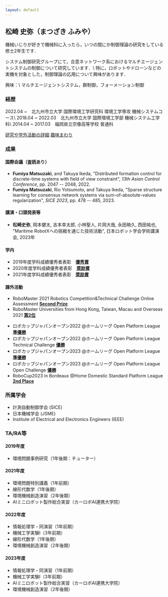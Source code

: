 ```yaml
---
layout: default
---
```


## **松崎 史弥（まつざき ふみや）**
機械いじりが好きで機械科に入ったら，いつの間にか制御理論の研究をしている修士2年生です．

システム制御研究グループにて，合意ネットワーク系におけるマルチエージェントシステムの制御について研究しています．\\
特に，ロボットやドローンなどの実機を対象とした，制御理論の応用について興味があります．

興味：\\
マルチエージェントシステム，群制御，フォーメーション制御


### **経歴**
2022.04 ~　北九州市立大学 国際環境工学研究科 環境工学専攻 機械システムコース\\
2018.04 ~ 2022.03　北九州市立大学 国際環境工学部 機械システム工学科\\
2014.04 ~ 2017.03　福岡県立宗像高等学校 普通科

[研究や学外活動の詳細](./detail.html)
[趣味まわり](./hobby.html)

### **成果**
#### **国際会議**（査読あり）
* __Fumiya Matsuzaki__, and Takuya Ikeda, "Distributed formation control for discrete-time systems with field of view constraint", _13th Asian Control Conference_, pp. 2047 -- 2048, 2022.
* __Fumiya Matsuzaki__, Rio Yotsumoto, and Takuya Ikeda, "Sparse structure learning for consensus network systems via sum-of-absolute-values regularization", _SICE 2023_, pp. 478 -- 485, 2023.

#### **講演・口頭発表等**
* __松崎史弥__, 岡本健太, 吉本幸太郎, 小林聖人, 片岡大哉, 永田暁久, 西田祐也, "Maritime RobotXへの挑戦を通じた技術活動", 日本ロボット学会学術講演会, 2023年

#### 学内
* 2019年度学科成績優秀者表彰　<u><b>優秀賞</b></u>
* 2020年度学科成績優秀者表彰　<u><b>奨励賞</b></u>
* 2021年度学科成績優秀者表彰　<u><b>奨励賞</b></u>

#### 課外活動
* RoboMaster 2021 Robotics Competition&Technical Challenge Online Assessment <u><b>Second Prize</b></u>
* RoboMaster Universities from Hong Kong, Taiwan, Macau and Overseas 2021 <u><b>第2位</b></u>
<!-- * 第31回マイクロマウス九州地区大会 ロボトレース競技 <u><b>準優勝</b></u> -->
* ロボカップジャパンオープン2022 @ホームリーグ Open Platform League <u><b>準優勝</b></u>
* ロボカップジャパンオープン2022 @ホームリーグ Open Platform League Technical Challenge <u><b>優勝</b></u>
* ロボカップジャパンオープン2023 @ホームリーグ Open Platform League <u><b>準優勝</b></u>
* ロボカップジャパンオープン2023 @ホームリーグ Open Platform League Open Challenge <u><b>優勝</b></u>
* RoboCup2023 in Bordeaux @Home Domestic Standard Platform League <u><b>2nd Place</b></u>

### **所属学会**
* 計測自動制御学会 (SICE)
* 日本機械学会 (JSME)
* Institute of Electrical and Electronics Engineers (IEEE)

### **TA/RA等**
#### 2019年度
* 環境問題事例研究（1年後期：チューター）

#### 2021年度
* 環境問題特別講義（1年前期）
* 線形代数学（1年後期）
* 環境機械創造演習（2年後期）
* AIミニロボット製作総合実習（カーロボAI連携大学院）

#### 2022年度
* 情報処理学・同演習（1年前期）
* 機械工学実験Ⅰ（3年前期）
* 線形代数学（1年後期）
* 環境機械創造演習（2年後期）

#### 2023年度
* 情報処理学・同演習（1年前期）
* 機械工学実験Ⅰ（3年前期）
* AIミニロボット製作総合実習（カーロボAI連携大学院）
* 環境機械創造演習（2年後期）